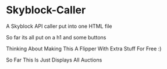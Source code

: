 # Skyblock-Caller

A Skyblock API caller put into one HTML file

So far its all put on a h1 and some buttons

Thinking About Making This A Flipper With Extra Stuff For Free :)

So Far This Is Just Displays All Auctions
